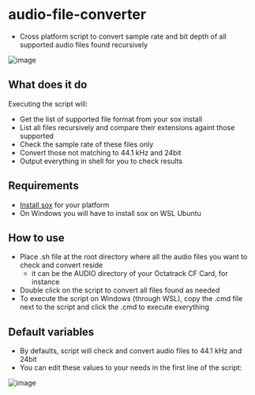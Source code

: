 # audio-file-converter

- Cross platform script to convert sample rate and bit depth of all supported audio files found recursively

![image](https://github.com/davidferlay/audio-file-converter/assets/20738264/fd1b80b8-b801-4dd1-a26a-df8899e947d5)

## What does it do

Executing the script will:
- Get the list of supported file format from your sox install
- List all files recursively and compare their extensions againt those supported
- Check the sample rate of these files only
- Convert those not matching to 44.1 kHz and 24bit
- Output everything in shell for you to check results

## Requirements

- [Install sox](https://madskjeldgaard.dk/posts/sox-tutorial-cli-tape-music/) for your platform
- On Windows you will have to install sox on WSL Ubuntu

## How to use

- Place .sh file at the root directory where all the audio files you want to check and convert reside
   - it can be the AUDIO directory of your Octatrack CF Card, for instance
- Double click on the script to convert all files found as needed
- To execute the script on Windows (through WSL), copy the .cmd file next to the script and click the .cmd to execute exerything

## Default variables

- By defaults, script will check and convert audio files to 44.1 kHz and 24bit
- You can edit these values to your needs in the first line of the script:

![image](https://github.com/davidferlay/audio-file-converter/assets/20738264/17594db8-44b8-4b1e-9792-e78107d0c26f)

